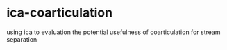 # ica-coarticulation
using ica to evaluation the potential usefulness of coarticulation for stream separation
